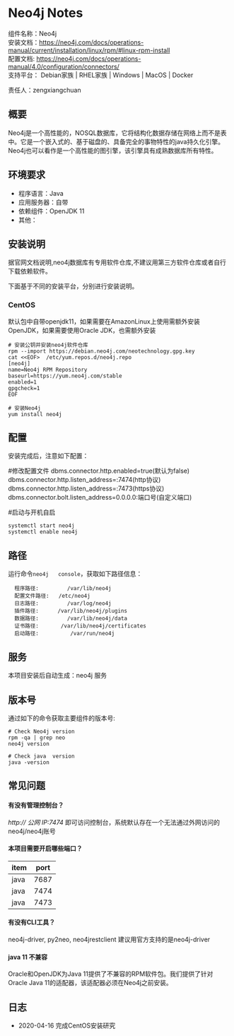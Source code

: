 # Neo4j Notes

组件名称：Neo4j  
安装文档：https://neo4j.com/docs/operations-manual/current/installation/linux/rpm/#linux-rpm-install  
配置文档:  https://neo4j.com/docs/operations-manual/4.0/configuration/connectors/  
支持平台： Debian家族 | RHEL家族 | Windows | MacOS | Docker  

责任人：zengxiangchuan

## 概要

Neo4j是一个高性能的，NOSQL数据库，它将结构化数据存储在网络上而不是表中。它是一个嵌入式的、基于磁盘的、具备完全的事物特性的java持久化引擎。Neo4j也可以看作是一个高性能的图引擎，该引擎具有成熟数据库所有特性。

## 环境要求

* 程序语言：Java 
* 应用服务器：自带
* 依赖组件：OpenJDK 11
* 其他：

## 安装说明

据官网文档说明,neo4j数据库有专用软件仓库,不建议用第三方软件仓库或者自行下载依赖软件。

下面基于不同的安装平台，分别进行安装说明。

### CentOS

默认包中自带openjdk11，如果需要在AmazonLinux上使用需额外安装OpenJDK，如果需要使用Oracle JDK，也需额外安装

```shell
# 安装公钥并安装neo4j软件仓库
rpm --import https://debian.neo4j.com/neotechnology.gpg.key
cat <<EOF>  /etc/yum.repos.d/neo4j.repo
[neo4j]
name=Neo4j RPM Repository
baseurl=https://yum.neo4j.com/stable
enabled=1
gpgcheck=1
EOF

# 安装Neo4j
yum install neo4j

```
## 配置

安装完成后，注意如下配置：

#修改配置文件
dbms.connector.http.enabled=true(默认为false)
dbms.connector.http.listen_address=:7474(http协议)
dbms.connector.http.listen_address=:7473(https协议)
dbms.connector.bolt.listen_address=0.0.0.0:端口号(自定义端口)

#启动与开机自启
```
systemctl start neo4j
systemctl enable neo4j
```

## 路径

运行命令`neo4j   console`，获取如下路径信息：

```
  程序路径:         /var/lib/neo4j
  配置文件路径:   /etc/neo4j
  日志路径:         /var/log/neo4j
  插件路径:      /var/lib/neo4j/plugins
  数据路径:         /var/lib/neo4j/data
  证书路径:       /var/lib/neo4j/certificates
  启动路径:          /var/run/neo4j
```

## 服务

本项目安装后自动生成：neo4j 服务


## 版本号

通过如下的命令获取主要组件的版本号: 

```
# Check Neo4j version
rpm -qa | grep neo
neo4j version

# Check java  version
java -version
```

## 常见问题

#### 有没有管理控制台？

*http:// 公网 IP:7474* 即可访问控制台，系统默认存在一个无法通过外网访问的neo4j/neo4j账号

#### 本项目需要开启哪些端口？

| item       | port  |
| --------- | ----- |
| java        | 7687 |
| java         | 7474 |
|java         | 7473 |


#### 有没有CLI工具？

neo4j-driver,  py2neo,  neo4jrestclient   建议用官方支持的是neo4j-driver

#### java 11 不兼容

Oracle和OpenJDK为Java 11提供了不兼容的RPM软件包。我们提供了针对Oracle Java 11的适配器，该适配器必须在Neo4j之前安装。

## 日志

* 2020-04-16 完成CentOS安装研究
